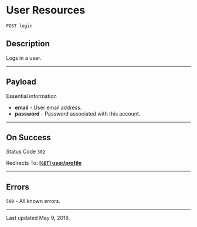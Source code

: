 # User Resources

    POST login
    
## Description
Logs in a user.

***

## Payload

Essential information 

- **email** - User email address.
- **password** - Password associated with this account.

***

## On Success

Status Code `302`

Redirects To: [**[`GET`] user/profile**](endpoints/users/GET_user_profile.md)
    
***

## Errors

`500` - All known errors.

***

Last updated May 9, 2018.
